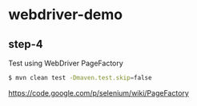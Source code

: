 # webdriver-demo

## step-4
Test using WebDriver PageFactory


```sh
$ mvn clean test -Dmaven.test.skip=false
```

https://code.google.com/p/selenium/wiki/PageFactory